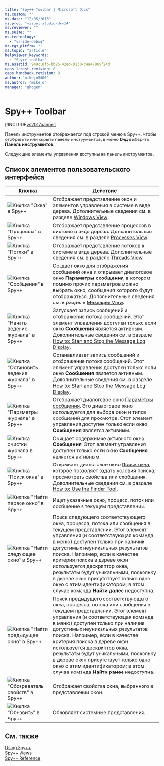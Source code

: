 ```yaml
---
title: "Spy++ Toolbar | Microsoft Docs"
ms.custom: ""
ms.date: "12/05/2016"
ms.prod: "visual-studio-dev14"
ms.reviewer: ""
ms.suite: ""
ms.technology: 
  - "vs-ide-debug"
ms.tgt_pltfrm: ""
ms.topic: "article"
helpviewer_keywords: 
  - "Spy++ toolbar"
ms.assetid: 949c18fb-bb25-42ed-9130-c4a47869f24d
caps.latest.revision: 8
caps.handback.revision: 8
author: "mikejo5000"
ms.author: "mikejo"
manager: "ghogen"
---
```

# Spy++ Toolbar
[!INCLUDE[vs2017banner](../code-quality/includes/vs2017banner.md)]

Панель инструментов отображается под строкой меню в Spy\+\+.  Чтобы отобразить или скрыть панель инструментов, в меню **Вид** выберите **Панель инструментов**.  
  
 Следующие элементы управления  доступны на панель инструментов.  
  
## Список элементов пользовательского интерфейса  
  
|Кнопка|Действие|  
|------------|--------------|  
|![Кнопка "Окна" в Spy&#43;&#43;](~/debugger/media/icon_spy--_windows.gif "Icon\_Spy\+\+\_Windows")|Отображает представление окон и элементов управления в системе в виде дерева.  Дополнительные сведения см. в разделе [Windows View](../debugger/windows-view.md).|  
|![Кнопка "Процессы" в Spy&#43;&#43;](~/debugger/media/icon_spy--_processes.gif "Icon\_Spy\+\+\_Processes")|Отображает представление процессов в системе в виде дерева.  Дополнительные сведения см. в разделе [Processes View](../debugger/processes-view.md).|  
|![Кнопка "Потоки" в Spy&#43;&#43;](~/debugger/media/icon_spy--_threads.gif "Icon\_Spy\+\+\_Threads")|Отображает представление потоков в системе в виде дерева.  Дополнительные сведения см. в разделе [Threads View](../debugger/threads-view.md).|  
|![Кнопка "Сообщения" в Spy&#43;&#43;](~/debugger/media/icon_spy--_messages.gif "Icon\_Spy\+\+\_Messages")|Создает окно для отображения сообщений окна и открывает диалоговое окно **Параметры сообщения**, в котором помимо прочих параметров можно выбрать окно, сообщения которого будут отображаться.  Дополнительные сведения см. в разделе [Messages View](../debugger/messages-view.md).|  
|![Кнопка "Начать ведение журнала" в Spy&#43;&#43;](~/debugger/media/icon_spy--_startlog.gif "Icon\_Spy\+\+\_StartLog")|Запускает запись сообщений и отображение потока сообщений.  Этот элемент управления доступен только если окно **Сообщения** является активным.  Дополнительные сведения см. в разделе [How to: Start and Stop the Message Log Display](../debugger/how-to-start-and-stop-the-message-log-display.md).|  
|![Кнопка "Остановить ведение журнала" в Spy&#43;&#43;](~/debugger/media/icon_spy--_stoplog.gif "Icon\_Spy\+\+\_StopLog")|Останавливает запись сообщений и отображение потока сообщений.  Этот элемент управления доступен только если окно **Сообщения** является активным.  Дополнительные сведения см. в разделе [How to: Start and Stop the Message Log Display](../debugger/how-to-start-and-stop-the-message-log-display.md).|  
|![Кнопка "Параметры журнала" в Spy&#43;&#43;](~/debugger/media/icon_spy--_logoptions.gif "Icon\_Spy\+\+\_LogOptions")|Отображает диалоговое окно [Параметры сообщения](../debugger/message-options-dialog-box.md).  Это диалоговое окно используется для выбора окон и типов сообщений для просмотра.  Этот элемент управления доступен только если окно **Сообщения** является активным.|  
|![Кнопка очистки журнала в Spy&#43;&#43;](~/debugger/media/spy--_clearlog.gif "Spy\+\+\_ClearLog")|Очищает содержимое активного окна **Сообщения**.  Этот элемент управления доступен только если окно **Сообщения** является активным.|  
|![Кнопка "Поиск окна" в Spy&#43;&#43;](~/debugger/media/icon_spy--_findwindow.gif "Icon\_Spy\+\+\_FindWindow")|Открывает диалоговое окно [Поиск окна](../debugger/find-window-dialog-box.md), которое позволяет задать условия поиска, просмотреть свойства или сообщения.  Дополнительные сведения см. в разделе [How to: Use the Finder Tool](../Topic/How%20to:%20Use%20the%20Finder%20Tool.md).|  
|![Кнопка "Найти первое окно" в Spy&#43;&#43;](~/debugger/media/icon_spy--_window.gif "Icon\_Spy\+\+\_Window")|Ищет указанные окно, процесс, поток или сообщение в текущем представлении.|  
|![Кнопка "Найти следующее окно" в Spy&#43;&#43;](~/debugger/media/icon_spy--_nextwindow.gif "Icon\_Spy\+\+\_NextWindow")|Поиск следующего соответствующего окна, процесса, потока или сообщения в текущем представлении.  Этот элемент управления \(и соответствующая команда в меню\) доступен только при наличии допустимых неуникальных результатов поиска.  Например, если в качестве критерия поиска в дереве окон используется дескриптор окна, результаты будут уникальными, поскольку в дереве окон присутствует только одно окно с этим идентификатором; в этом случае команда **Найти далее** недоступна.|  
|![Кнопка "Найти предыдущее окно" в Spy&#43;&#43;](~/debugger/media/icon_spy--_prevwindow.gif "Icon\_Spy\+\+\_PrevWindow")|Поиск предыдущего соответствующего окна, процесса, потока или сообщения в текущем представлении.  Этот элемент управления \(и соответствующая команда в меню\) доступен только при наличии допустимых неуникальных результатов поиска.  Например, если в качестве критерия поиска в дереве окон используется дескриптор окна, результаты будут уникальными, поскольку в дереве окон присутствует только одно окно с этим идентификатором; в этом случае команда **Найти ранее** недоступна.|  
|![Кнопка "Обозреватель свойств" в Spy&#43;&#43;](~/debugger/media/icon_spy--_propexp.gif "Icon\_Spy\+\+\_PropExp")|Отображает свойства окна, выбранного в представлении окон.|  
|![Кнопка "Обновить" в Spy&#43;&#43;](~/debugger/media/icon_spy--_refresh.gif "Icon\_Spy\+\+\_Refresh")|Обновляет системные представления.|  
  
## См. также  
 [Using Spy\+\+](../debugger/using-spy-increment.md)   
 [Spy\+\+ Views](../debugger/spy-increment-views.md)   
 [Spy\+\+ Reference](../debugger/spy-increment-reference.md)